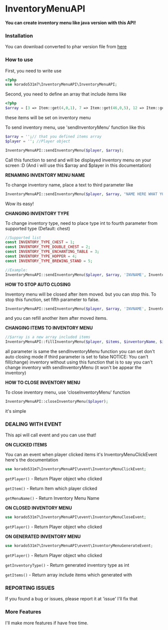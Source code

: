 # InventoryMenuAPI
**You can create inventory menu like java version with this API!**

### Installation
You can download converted to phar version file from [here](https://poggit.pmmp.io/ci/korado531m7/InventoryMenuAPI/InventoryMenuAPI)

### How to use
First, you need to write use
```php
<?php
use korado531m7\InventoryMenuAPI\InventoryMenuAPI;
```

Second, you need to define an array that include items like
```php
<?php
$array = [3 => Item::get(4,0,1), 7 => Item::get(46,0,5), 12 => Item::get(246,0,1), 14 => Item::get(276,0,1)->setCustomName('MysterySword!')];
```
these items will be set on inventory menu

To send inventory menu, use 'sendInventoryMenu' function like this
```php
$array = '';// that you defined items array
$player = ''; //Player object

InventoryMenuAPI::sendInventoryMenu($player, $array);
```
Call this function to send and will be displayed inventory menu on your screen :D
(And i will use this $array and $player in this documentation)

**RENAMING INVENTORY MENU NAME**

To change inventory name, place a text to third parameter like
```php
InventoryMenuAPI::sendInventoryMenu($player, $array, "NAME HERE WHAT YOU WANT TO RENAME");
```
Wow its easy!


**CHANGING INVENTORY TYPE**

To change inventory type, need to place type int to fourth parameter from supported type (Default: chest)
```php
//Supported list
const INVENTORY_TYPE_CHEST = 1;const INVENTORY_TYPE_DOUBLE_CHEST = 2;const INVENTORY_TYPE_ENCHANTING_TABLE = 3;const INVENTORY_TYPE_HOPPER = 4;const INVENTORY_TYPE_BREWING_STAND = 5;

//Example:
InventoryMenuAPI::sendInventoryMenu($player, $array, 'INVNAME', InventoryMenuAPI::INVENTORY_TYPE_DOUBLE_CHEST);
```

**HOW TO STOP AUTO CLOSING**

Inventory menu will be closed after item moved. but you can stop this.
To stop this function, set fifth parameter to false.
```php
InventoryMenuAPI::sendInventoryMenu($player, $array, 'INVNAME', InventoryMenuAPI::INVENTORY_TYPE_CHEST, false);
```
and you can refill another item after moved items.


**CHANGING ITEMS TO INVENTORY MENU**
```php
//$array is a new array included items
InventoryMenuAPI::fillInventoryMenu($player, $items, $inventoryName, $inventoryType, $isCloseType);
```
all parameter is same the sendInventoryMenu function
you can set don't auto closing mode if third parameter is set to false
NOTICE: You can't fill(change) inventory without using this function that is to say you can't change inventory with sendInventoryMenu (it won't be appear the inventory)


**HOW TO CLOSE INVENTORY MENU**

To close inventory menu, use 'closeInventoryMenu' function
```php
InventoryMenuAPI::closeInventoryMenu($player);
```
it's simple



### DEALING WITH EVENT
This api will call event and you can use that!

**ON CLICKED ITEMS**

You can an event when player clicked items
it's InventoryMenuClickEvent
here's the documentation
```php
use korado531m7\InventoryMenuAPI\event\InventoryMenuClickEvent;
```
`getPlayer()`       - Return Player object who clicked

`getItem()`         - Return Item which player clicked

`getMenuName()`     - Return Inventory Menu Name



**ON CLOSED INVENTORY MENU**
```php
use korado531m7\InventoryMenuAPI\event\InventoryMenuCloseEvent;
```
`getPlayer()`       - Return Player object who clicked




**ON GENERATED INVENTORY MENU**
```php
use korado531m7\InventoryMenuAPI\event\InventoryMenuGenerateEvent;
```
`getPlayer()`        - Return Player object who clicked

`getInventoryType()` - Return generated inventory type as int

`getItems()`         - Return array include items which generated with




### REPORTING ISSUES
If you found a bug or issues, please report it at 'issue'
I'll fix that


### More Features
I'll make more features if have free time.